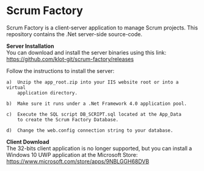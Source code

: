 Scrum Factory
=============

Scrum Factory is a client-server application to manage Scrum projects.
This repository contains the .Net server-side source-code.

**Server Installation**<br>
You can download and install the server binaries using this link:<br>
https://github.com/klot-git/scrum-factory/releases

Follow the instructions to install the server:

	a)	Unzip the app_root.zip into your IIS website root or into a virtual 
		application directory.

	b)	Make sure it runs under a .Net Framework 4.0 application pool.

	c)	Execute the SQL script DB_SCRIPT.sql located at the App_Data 
		to create the Scrum Factory Database.
	
	d)	Change the web.config connection string to your database.  


**Client Download**<br>
The 32-bits client application is no longer supported, but you can install a Windows 10 UWP application at the Microsoft Store:<br>
https://www.microsoft.com/store/apps/9NBLGGH68DVB
